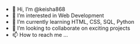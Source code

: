 - 👋 Hi, I’m @keisha868
- 👀 I’m interested in Web Development
- 🌱 I’m currently learning HTML, CSS, SQL, Python
- 💞️ I’m looking to collaborate on exciting projects
- 📫 How to reach me ...

<!---
keisha868/keisha868 is a ✨ special ✨ repository because its `README.md` (this file) appears on your GitHub profile.
You can click the Preview link to take a look at your changes.
--->
